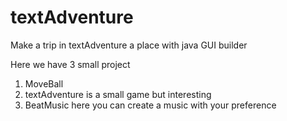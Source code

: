 # textAdventure
Make a trip in textAdventure a place with java GUI builder

Here we have 3 small project 
1. MoveBall
2. textAdventure is a small game but interesting
3. BeatMusic here you can create a music with your preference
